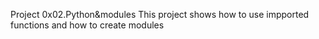 Project 0x02.Python&modules
This project shows how to use impported functions and how to create modules

